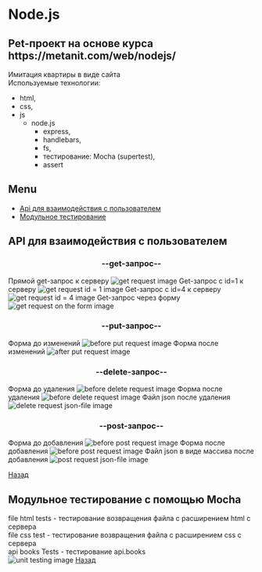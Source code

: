 <h1>Node.js</h1>
<h2>Pet-проект на основе курса https://metanit.com/web/nodejs/</h2>
Имитация квартиры в виде сайта<br>
Используемые технологии: 
<ul>
<li>html,</li>
<li>css,</li>
<li>js</br>
<ul> <li>
node.js</br>
<ul>
<li>express,</li>
<li>handlebars,</li>
<li>fs,</li>
<li>тестирование: Mocha (supertest),</li>
<li>assert</li>
</ul>
</li>
</ul>
</li>
</ul>
<h2>Menu</h2>
<ul>
<li><a href="https://github.com/ValeriLursa/node.js/edit/master/README.md#api-%D0%B4%D0%BB%D1%8F-%D0%B2%D0%B7%D0%B0%D0%B8%D0%BC%D0%BE%D0%B4%D0%B5%D0%B9%D1%81%D1%82%D0%B2%D0%B8%D1%8F-%D1%81-%D0%BF%D0%BE%D0%BB%D1%8C%D0%B7%D0%BE%D0%B2%D0%B0%D1%82%D0%B5%D0%BB%D0%B5%D0%BC">Api для взаимодействия с пользователем</a></li>
<li><a href="https://github.com/ValeriLursa/node.js/edit/master/README.md#%D0%BC%D0%BE%D0%B4%D1%83%D0%BB%D1%8C%D0%BD%D0%BE%D0%B5-%D1%82%D0%B5%D1%81%D1%82%D0%B8%D1%80%D0%BE%D0%B2%D0%B0%D0%BD%D0%B8%D0%B5-%D1%81-%D0%BF%D0%BE%D0%BC%D0%BE%D1%89%D1%8C%D1%8E-mocha">Модульное тестирование</a></li>
</ul>

<h2>API для взаимодействия с пользователем</h2>
<h3 align="center">--get-запрос--</h3>
Прямой get-запрос к серверу <img src="img/api.books/get.png" alt="get request image"/>
Get-запрос с id=1 к серверу <img src="img/api.books/get_1.png" alt="get request id = 1 image"/>
Get-запрос с id=4 к серверу <img src="img/api.books/get_4.png" alt="get request id = 4 image"/>
Get-запрос через форму <img src="/img/api.books/get_form.png" alt="get request on the form image"/>

<h3 align="center">--put-запрос--</h3>
Форма до изменений <img src="img/api.books/put1.png" alt="before put request image"/>
Форма после изменений <img src="img/api.books/put2.png" alt="after put request image"/>

<h3 align="center">--delete-запрос--</h3>
Форма до удаления <img src="img/api.books/delete1.png" alt="before delete request image"/>
Форма после удаления <img src="img/api.books/delete2.png" alt="before delete request image"/>
Файл json после удаления <img src="img/api.books/delete.fileJson.png" alt="delete request json-file image"/>

<h3 align="center">--post-запрос--</h3>
Форма до добавления <img src="img/api.books/post1.png" alt="before post request image"/>
Форма после добавления <img src="img/api.books/post2.png" alt="before post request image"/>
Файл json в виде массива после добавления <img src="img/api.books/post.fileJson.png" alt="post request json-file image"/>

<a href="https://github.com/ValeriLursa/node.js/edit/master/README.md#">Назад</a>

<h2>Модульное тестирование с помощью Mocha</h2>
file html tests - тестирование возвращения файла с расширением html с сервера</br>
file css test - тестирование возвращения файла с расширением css с сервера</br>
api books Tests - тестирование api.books</br>
<img src="img/testMucha/testApp.png" alt="unit testing image"/>
<a href="https://github.com/ValeriLursa/node.js/edit/master/README.md#">Назад</a>
